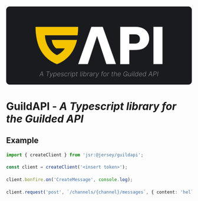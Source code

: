 ![GAPI](https://raw.githubusercontent.com/williamhorning/guildapi/main/assets/logo.svg)

# GuildAPI - _A Typescript library for the Guilded API_

## Example

```ts
import { createClient } from 'jsr:@jersey/guildapi';

const client = createClient('<insert token>');

client.bonfire.on('CreateMessage', console.log);

client.request('post', `/channels/{channel}/messages`, { content: 'hello' });
```
